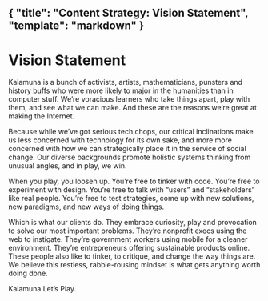 {
  "title": "Content Strategy: Vision Statement",
  "template": "markdown"
}
---

# Vision Statement


Kalamuna is a bunch of activists, artists, mathematicians, punsters and history buffs who were more likely to major in the humanities than in computer stuff. We’re voracious learners who take things apart, play with them, and see what we can make. And these are the reasons we’re great at making the Internet.

Because while we’ve got serious tech chops, our critical inclinations make us less concerned with technology for its own sake, and more more concerned with how we can strategically place it in the service of social change. Our diverse backgrounds promote holistic systems thinking from unusual angles, and in play, we win.

When you play, you loosen up. You’re free to tinker with code. You’re free to experiment with design. You’re free to talk with “users” and “stakeholders” like real people. You’re free to test strategies, come up with new solutions, new paradigms, and new ways of doing things. 

Which is what our clients do. They embrace curiosity, play and provocation to solve our most important problems. They’re nonprofit execs using the web to instigate. They’re government workers using mobile for a cleaner environment. They’re entrepreneurs offering sustainable products online. These people also like to tinker, to critique, and change the way things are. We believe this restless, rabble-rousing mindset is what gets anything worth doing done.

Kalamuna
Let’s Play.